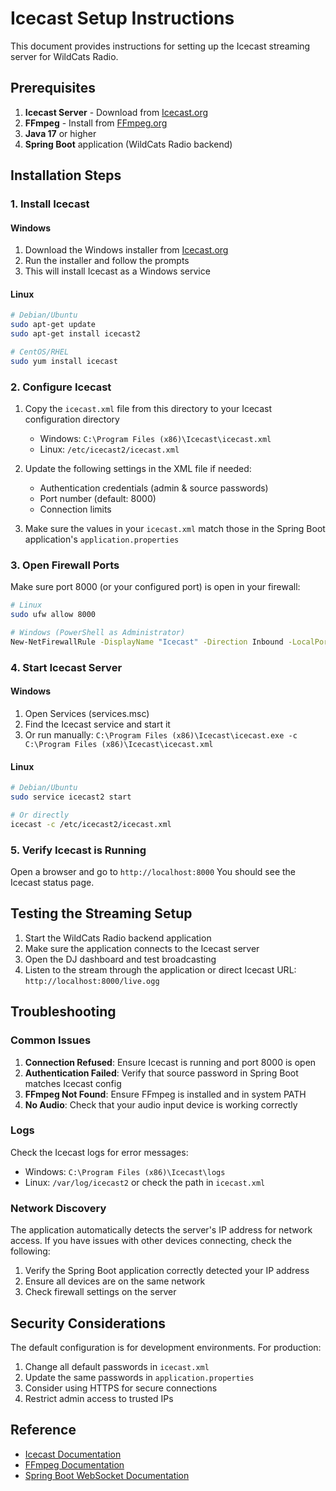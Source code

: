 # Icecast Setup Instructions

This document provides instructions for setting up the Icecast streaming server for WildCats Radio.

## Prerequisites

1. **Icecast Server** - Download from [Icecast.org](https://icecast.org/download/)
2. **FFmpeg** - Install from [FFmpeg.org](https://ffmpeg.org/download.html)
3. **Java 17** or higher
4. **Spring Boot** application (WildCats Radio backend)

## Installation Steps

### 1. Install Icecast

#### Windows
1. Download the Windows installer from [Icecast.org](https://icecast.org/download/)
2. Run the installer and follow the prompts
3. This will install Icecast as a Windows service

#### Linux
```bash
# Debian/Ubuntu
sudo apt-get update
sudo apt-get install icecast2

# CentOS/RHEL
sudo yum install icecast
```

### 2. Configure Icecast

1. Copy the `icecast.xml` file from this directory to your Icecast configuration directory
   - Windows: `C:\Program Files (x86)\Icecast\icecast.xml`
   - Linux: `/etc/icecast2/icecast.xml`

2. Update the following settings in the XML file if needed:
   - Authentication credentials (admin & source passwords)
   - Port number (default: 8000)
   - Connection limits

3. Make sure the values in your `icecast.xml` match those in the Spring Boot application's `application.properties`

### 3. Open Firewall Ports

Make sure port 8000 (or your configured port) is open in your firewall:

```bash
# Linux
sudo ufw allow 8000

# Windows (PowerShell as Administrator)
New-NetFirewallRule -DisplayName "Icecast" -Direction Inbound -LocalPort 8000 -Protocol TCP -Action Allow
```

### 4. Start Icecast Server

#### Windows
1. Open Services (services.msc)
2. Find the Icecast service and start it
3. Or run manually: `C:\Program Files (x86)\Icecast\icecast.exe -c C:\Program Files (x86)\Icecast\icecast.xml`

#### Linux
```bash
# Debian/Ubuntu
sudo service icecast2 start

# Or directly
icecast -c /etc/icecast2/icecast.xml
```

### 5. Verify Icecast is Running

Open a browser and go to `http://localhost:8000`
You should see the Icecast status page.

## Testing the Streaming Setup

1. Start the WildCats Radio backend application
2. Make sure the application connects to the Icecast server
3. Open the DJ dashboard and test broadcasting
4. Listen to the stream through the application or direct Icecast URL: `http://localhost:8000/live.ogg`

## Troubleshooting

### Common Issues

1. **Connection Refused**: Ensure Icecast is running and port 8000 is open
2. **Authentication Failed**: Verify that source password in Spring Boot matches Icecast config
3. **FFmpeg Not Found**: Ensure FFmpeg is installed and in system PATH
4. **No Audio**: Check that your audio input device is working correctly

### Logs

Check the Icecast logs for error messages:
- Windows: `C:\Program Files (x86)\Icecast\logs`
- Linux: `/var/log/icecast2` or check the path in `icecast.xml`

### Network Discovery

The application automatically detects the server's IP address for network access.
If you have issues with other devices connecting, check the following:

1. Verify the Spring Boot application correctly detected your IP address
2. Ensure all devices are on the same network
3. Check firewall settings on the server

## Security Considerations

The default configuration is for development environments. For production:

1. Change all default passwords in `icecast.xml`
2. Update the same passwords in `application.properties`
3. Consider using HTTPS for secure connections
4. Restrict admin access to trusted IPs

## Reference

- [Icecast Documentation](http://icecast.org/docs/)
- [FFmpeg Documentation](https://ffmpeg.org/documentation.html)
- [Spring Boot WebSocket Documentation](https://docs.spring.io/spring-framework/reference/web/websocket.html) 